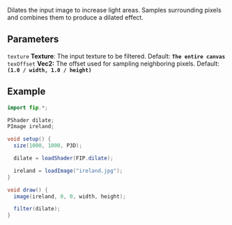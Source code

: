 Dilates the input image to increase light areas. Samples surrounding pixels and combines them to produce a dilated effect.

## Parameters
`texture` **Texture**: The input texture to be filtered. Default: **`The entire canvas`**
<br>
`texOffset` **Vec2:** The offset used for sampling neighboring pixels. Default: **`(1.0 / width, 1.0 / height)`**
<br>

## Example
```java
import fip.*;

PShader dilate;
PImage ireland;

void setup() {
  size(1000, 1000, P3D);

  dilate = loadShader(FIP.dilate);

  ireland = loadImage("ireland.jpg");
}

void draw() {
  image(ireland, 0, 0, width, height);

  filter(dilate);
}
```